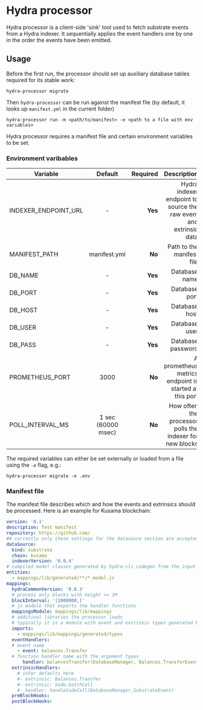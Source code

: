 # Hydra processor

Hydra processor is a client-side 'sink' tool used to fetch substrate events from a Hydra indexer.
It sequentially applies the event handlers one by one in the order the events have been emitted.

## Usage

Before the first run, the processor should set up auxiliary database tables required for its stable work:
```
hydra-processor migrate 
```

Then `hydra-processor` can be run against the manifest file (by default, it looks up `manifest.yml` in the current folder) 

```
hydra-processor run -m <path/to/manifest> -e <path to a file with env variables>
```

Hydra processor requires a manifest file and certain environment variables to be set.

### Environment varibables

| Variable        | Default           | Required  | Description |
| -------|:------:| --------:| ---------------------------:|
| INDEXER_ENDPOINT_URL      | - | **Yes** | Hydra indexer endpoint to source the raw event and extrinsic data |
| MANIFEST_PATH      | manifest.yml | **No** | Path to the manifest file |
| DB_NAME | - | **Yes** | Database name |
| DB_PORT | - | **Yes** | Database port |
| DB_HOST | - | **Yes** | Database host |
| DB_USER | - | **Yes** | Database user |
| DB_PASS | - | **Yes** | Database password |
| PROMETHEUS_PORT | 3000 | **No** | A prometheus metrics endpoint is started at this port |
| POLL_INTERVAL_MS | 1 sec (60000 msec) | **No** | How often the processor polls the indexer for new blocks |


The required variables can either be set externally or loaded from a file using the `-e` flag, e.g.:
```
hydra-processor migrate -e .env
```

### Manifest file

The manifest file describes which and how the events and extrinsics should be processed.
Here is an example for Kusama blockchain:

```yml
version: '0.1'
description: Test manifest
repository: https://github.com/
## currently only these settings for the datasouce section are accepted
dataSource:
  kind: substrate 
  chain: kusama
  indexerVersion: '0.0.4'
# compiled model classes generated by hydra-cli codegen from the input schema 
entities:
  - mappings/lib/generated/**/*.model.js
mappings:
  hydraCommonVersion: '0.0.3'
  # process only blocks with height >= 1M 
  blockInterval: '[1000000,]'
  # js module that exports the handler functions 
  mappingsModule: mappings/lib/mappings
  # additinal libraries the processor loads
  # typically it is a module with event and extrinsic types generated by hydra-typegen 
  imports:
    - mappings/lib/mappings/generated/types
  eventHandlers:
  # event name
    - event: balances.Transfer 
  # function handler name with the argument types
      handler: balancesTransfer(DatabaseManager, Balances.TransferEvent)
  extrinsicHandlers:
    # infer defaults here
    #- extrinsic: Balances.Transfer 
    #- extrinsic: Sudo.batchCall 
    #  handler: handleSudoCall(DatabaseManager,SubstrateEvent)
  preBlockHooks:
  postBlockHooks:
``` 
